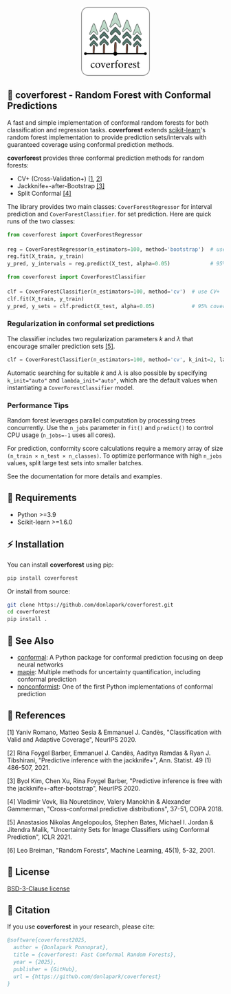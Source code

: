 <p align="center">
  <img width="160" src="https://github.com/donlapark/coverforest/raw/main/doc/images/coverforest_96.png">
</p>

## 🌳 coverforest - Random Forest with Conformal Predictions

A fast and simple implementation of conformal random forests for both classification and regression tasks. **coverforest** extends [scikit-learn](https://scikit-learn.org)'s random forest implementation to provide prediction sets/intervals with guaranteed coverage using conformal prediction methods.

**coverforest** provides three conformal prediction methods for random forests:
- CV+ (Cross-Validation+) [[1](#1), [2](#2)]
- Jackknife+-after-Bootstrap [[3]](#3)
- Split Conformal [[4]](#4)

The library provides two main classes: `CoverForestRegressor` for interval prediction and `CoverForestClassifier`. for set prediction.
Here are quick runs of the two classes:

```python
from coverforest import CoverForestRegressor

reg = CoverForestRegressor(n_estimators=100, method='bootstrap')  # use Jackknife+-after-Bootstrap
reg.fit(X_train, y_train)
y_pred, y_intervals = reg.predict(X_test, alpha=0.05)             # 95% coverage intervals
```

```python
from coverforest import CoverForestClassifier

clf = CoverForestClassifier(n_estimators=100, method='cv')  # use CV+
clf.fit(X_train, y_train)
y_pred, y_sets = clf.predict(X_test, alpha=0.05)            # 95% coverage sets
```

### Regularization in conformal set predictions

The classifier includes two regularization parameters $k$ and $\lambda$ that encourage smaller prediction sets [[5]](#5).

```python
clf = CoverForestClassifier(n_estimators=100, method='cv', k_init=2, lambda_init=0.1)
```

Automatic searching for suitable $k$ and $\lambda$ is also possible by specifying `k_init="auto"` and `lambda_init="auto"`, which are the default values when instantiating a `CoverForestClassifier` model.

### Performance Tips

Random forest leverages parallel computation by processing trees concurrently. Use the `n_jobs` parameter in `fit()` and `predict()` to control CPU usage (`n_jobs=-1` uses all cores).

For prediction, conformity score calculations require a memory array of size `(n_train × n_test × n_classes)`. To optimize performance with high `n_jobs` values, split large test sets into smaller batches.

See the documentation for more details and examples.

## 🔧 Requirements

- Python >=3.9
- Scikit-learn >=1.6.0

## ⚡ Installation

You can install **coverforest** using pip:

```bash
pip install coverforest
```

Or install from source:

```bash
git clone https://github.com/donlapark/coverforest.git
cd coverforest
pip install .
```

## 🔗 See Also

- [conformal](https://github.com/aangelopoulos/conformal): A Python package for conformal prediction focusing on deep neural networks
- [mapie](https://github.com/scikit-learn-contrib/MAPIE): Multiple methods for uncertainty quantification, including conformal prediction
- [nonconformist](https://github.com/donlnz/nonconformist): One of the first Python implementations of conformal prediction


## 📖 References

<a id="1">[1]</a> Yaniv Romano, Matteo Sesia & Emmanuel J. Candès, "Classification with Valid and Adaptive Coverage", NeurIPS 2020.

<a id="2">[2]</a> Rina Foygel Barber, Emmanuel J. Candès, Aaditya Ramdas & Ryan J. Tibshirani, "Predictive inference with the jackknife+", Ann. Statist. 49 (1) 486-507, 2021.

<a id="3">[3]</a> Byol Kim, Chen Xu, Rina Foygel Barber, "Predictive inference is free with the jackknife+-after-bootstrap", NeurIPS 2020.

<a id="4">[4]</a> Vladimir Vovk, Ilia Nouretdinov, Valery Manokhin & Alexander Gammerman, "Cross-conformal predictive distributions", 37-51, COPA 2018.

<a id="5">[5]</a> Anastasios Nikolas Angelopoulos, Stephen Bates, Michael I. Jordan & Jitendra Malik, "Uncertainty Sets for Image Classifiers using Conformal Prediction", ICLR 2021.

[6] Leo Breiman, "Random Forests", Machine Learning, 45(1), 5-32, 2001.

## 📜 License

[BSD-3-Clause license](https://github.com/donlapark/coverforest/blob/main/LICENSE)

## 📝 Citation

If you use **coverforest** in your research, please cite:

```bibtex
@software{coverforest2025,
  author = {Donlapark Ponnoprat},
  title = {coverforest: Fast Conformal Random Forests},
  year = {2025},
  publisher = {GitHub},
  url = {https://github.com/donlapark/coverforest}
}
```
